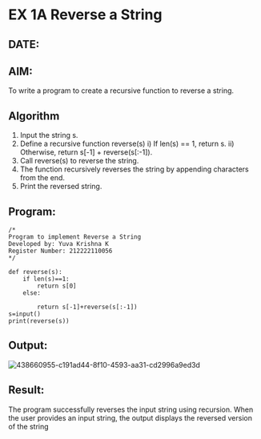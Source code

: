 # EX 1A Reverse a String
## DATE:
## AIM:
To write a program to create a recursive function to reverse a string.

## Algorithm
1. Input the string s.
2. Define a recursive function reverse(s)
i) If len(s) == 1, return s.
ii) Otherwise, return s[-1] + reverse(s[:-1]).
3. Call reverse(s) to reverse the string.
4.  The function recursively reverses the string by appending characters from the end.
5. Print the reversed string.
## Program:
```
/*
Program to implement Reverse a String
Developed by: Yuva Krishna K
Register Number: 212222110056
*/

def reverse(s):
    if len(s)==1:
        return s[0]
    else:
        
        return s[-1]+reverse(s[:-1])
s=input()
print(reverse(s))
```

## Output:
![438660955-c191ad44-8f10-4593-aa31-cd2996a9ed3d](https://github.com/user-attachments/assets/54818f55-d4f5-4a09-b1cd-aa03caadd38f)

## Result:
The program successfully reverses the input string using recursion. When the user provides an input string, the output displays the reversed version of the string
